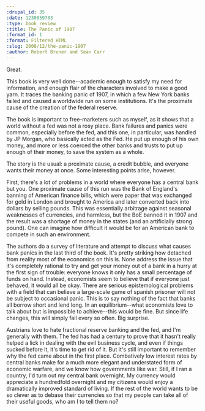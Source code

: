 ```yaml
--- 
:drupal_id: 35
:date: 1230059703
:type: book_review
:title: The Panic of 1907
:format_id: 1
:format: Filtered HTML
:slug: 2008/12/the-panic-1907
:author: Robert Bruner and Sean Carr
---
```

Great.

This book is very well done--academic enough to satisfy my need for information, and enough flair of the characters involved to make a good yarn.  It traces the banking panic of 1907, in which a few New York banks failed and caused a worldwide run on some institutions.  It's the proximate cause of the creation of the federal reserve.

The book is important to free-marketers such as myself, as it shows that a world without a fed was not a rosy place.  Bank failures and panics were common, especially before the fed, and this one, in particular, was handled by JP Morgan, who basically acted as the Fed.  He put up enough of his own money, and more or less coerced the other banks and trusts to put up enough of their money, to save the system as a whole.

The story is the usual:  a proximate cause, a credit bubble, and everyone wants their money at once.  Some interesting points arise, however.

First, there's a lot of problems in a world where everyone has a central bank but you.  One proximate cause of this run was the Bank of England's banning of American finance bills, which were paper that was exchanged for gold in London and brought to America and later converted back into dollars by selling pounds.  This was essentially arbitrage against seasonal weaknesses of currencies, and harmless, but the BoE banned it in 1907 and the result was a shortage of money in the states (and an artificially strong pound).  One can imagine how difficult it would be for an American bank to compete in such an environment.

The authors do a survey of literature and attempt to discuss what causes bank panics in the last third of the book.  It's pretty striking how detached from reality most of the economics on this is.  None address the issue that it's completely rational to try and get your money out of a bank in a hurry at the first sign of trouble:  everyone knows it only has a small percentage of funds on hand.  Instead, economists seem to believe that if everyone just behaved, it would all be okay.  There are serious epistemological problems with a field that can believe a large-scale game of spanish prisoner will not be subject to occasional panic.  This is to say nothing of the fact that banks all borrow short and lend long.  In an equilibrium--what economists love to talk about but is impossible to achieve--this would be fine.  But since life changes, this will simply fail every so often.  Big surprise.

Austrians love to hate fractional reserve banking and the fed, and I'm generally with them.  The fed has had a century to prove that it hasn't really helped a lick in dealing with the evil business cycle, and even if things sucked before it, it's time to get rid of it.  But it's still important to remember why the fed came about in the first place.  Combatively low interest rates by central banks make for a much more elegant and understated form of economic warfare, and we know how governments like war.  Still, if I ran a country, I'd turn out my central bank overnight.  My currency would appreciate a hundredfold overnight and my citizens would enjoy a dramatically improved standard of living.  If the rest of the world wants to be so clever as to debase their currencies so that my people can take all of their useful goods, who am I to tell them no?
